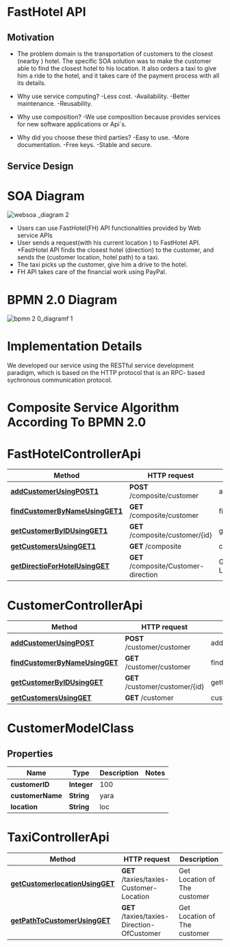 # FastHotel API

## Motivation
* The problem domain is the transportation of customers to the closest (nearby ) hotel.
The specific SOA solution was to make the customer able to find the closest hotel to his location. It also orders a taxi to give him a ride to the hotel, and it takes care of the payment process with all its details.

* Why use service computing?
  -Less cost.
  -Availability.
  -Better maintenance.
  -Reusability.
  
* Why use composition?
  -We use composition because provides services for new software applications or Api´s.
  
* Why did you choose these third parties?
 -Easy to use.
 -More documentation.
 -Free keys.
 -Stable and secure.



## Service Design

# SOA Diagram

![websoa _diagram 2](https://user-images.githubusercontent.com/37571215/50399502-9b106380-0788-11e9-9b06-b0f369fb2bea.png)

  * Users can use FastHotel(FH) API functionalities provided by Web service APIs
  * User sends a request(with his current location ) to FastHotel API.
  *FastHotel API finds the closest hotel (direction) to the customer, and sends the (customer location,  hotel path) to a taxi.
  * The taxi picks up the customer, give him a drive to the hotel.
  * FH API takes care of the financial work using PayPal.



# BPMN 2.0 Diagram

![bpmn 2 0_diagramf 1](https://user-images.githubusercontent.com/44376115/50547892-ec6a9800-0c4b-11e9-99a9-b4c16ac84b44.png)


# Implementation Details
We developed our service using the RESTful service development paradigm, which is based on the HTTP protocol that is an RPC- based sychronous communication protocol.

#  Composite Service Algorithm According To BPMN 2.0

# FastHotelControllerApi


Method | HTTP request | Description
------------- | ------------- | -------------
[**addCustomerUsingPOST1**](FastHotelControllerApi.md#addCustomerUsingPOST1) | **POST** /composite/customer | addCustomer
[**findCustomerByNameUsingGET1**](FastHotelControllerApi.md#findCustomerByNameUsingGET1) | **GET** /composite/customer | findCustomerByName
[**getCustomerByIDUsingGET1**](FastHotelControllerApi.md#getCustomerByIDUsingGET1) | **GET** /composite/customer/{id} | getCustomerByID
[**getCustomersUsingGET1**](FastHotelControllerApi.md#getCustomersUsingGET1) | **GET** /composite | customers
[**getDirectioForHotelUsingGET**](FastHotelControllerApi.md#getDirectioForHotelUsingGET) | **GET** /composite/Customer-direction | Get Customer by Location

# CustomerControllerApi




Method | HTTP request | Description
------------- | ------------- | -------------
[**addCustomerUsingPOST**](CustomerControllerApi.md#addCustomerUsingPOST) | **POST** /customer/customer | addCustomer
[**findCustomerByNameUsingGET**](CustomerControllerApi.md#findCustomerByNameUsingGET) | **GET** /customer/customer | findCustomerByName
[**getCustomerByIDUsingGET**](CustomerControllerApi.md#getCustomerByIDUsingGET) | **GET** /customer/customer/{id} | getCustomerByID
[**getCustomersUsingGET**](CustomerControllerApi.md#getCustomersUsingGET) | **GET** /customer | customers


# CustomerModelClass

## Properties
Name | Type | Description | Notes
------------ | ------------- | ------------- | -------------
**customerID** | **Integer** | 100 | 
**customerName** | **String** | yara | 
**location** | **String** | loc | 

# TaxiControllerApi



Method | HTTP request | Description
------------- | ------------- | -------------
[**getCustomerlocationUsingGET**](TaxiControllerApi.md#getCustomerlocationUsingGET) | **GET** /taxies/taxies-Customer-Location | Get Location of The customer
[**getPathToCustomerUsingGET**](TaxiControllerApi.md#getPathToCustomerUsingGET) | **GET** /taxies/taxies-Direction-OfCustomer | Get Location of The customer

 
